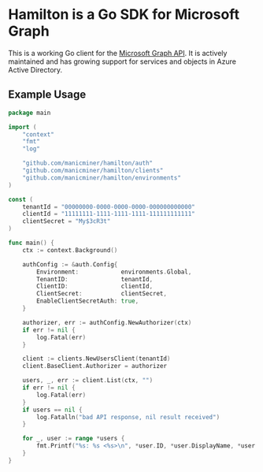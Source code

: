 # Hamilton is a Go SDK for Microsoft Graph

This is a working Go client for the [Microsoft Graph API][ms-graph-docs]. It is actively maintained and has growing support for services and objects in Azure Active Directory.

## Example Usage

```go
package main

import (
	"context"
	"fmt"
	"log"

	"github.com/manicminer/hamilton/auth"
	"github.com/manicminer/hamilton/clients"
	"github.com/manicminer/hamilton/environments"
)

const (
	tenantId = "00000000-0000-0000-0000-000000000000"
	clientId = "11111111-1111-1111-1111-111111111111"
	clientSecret = "My$3cR3t"
)

func main() {
	ctx := context.Background()

	authConfig := &auth.Config{
		Environment:            environments.Global,
		TenantID:               tenantId,
		ClientID:               clientId,
		ClientSecret:           clientSecret,
		EnableClientSecretAuth: true,
	}

	authorizer, err := authConfig.NewAuthorizer(ctx)
	if err != nil {
		log.Fatal(err)
	}

	client := clients.NewUsersClient(tenantId)
	client.BaseClient.Authorizer = authorizer

	users, _, err := client.List(ctx, "")
	if err != nil {
		log.Fatal(err)
	}
	if users == nil {
		log.Fatalln("bad API response, nil result received")
	}

	for _, user := range *users {
		fmt.Printf("%s: %s <%s>\n", *user.ID, *user.DisplayName, *user.Mail)
	}
}
```

[ms-graph-docs]: https://docs.microsoft.com/en-us/graph/overview
